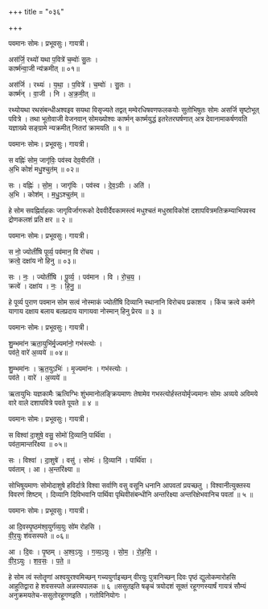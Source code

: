 +++
title = "०३६"

+++


पवमानः सोमः। प्रभूवसुः। गायत्री।

अस॑र्जि॒ रथ्यो॑ यथा प॒वित्रे॑ च॒म्वोः॑ सु॒तः ।  
कार्ष्म॑न्वा॒जी न्य॑क्रमीत् ॥ ०१॥

अस॑र्जि । रथ्यः॑ । य॒था॒ । प॒वित्रे॑ । च॒म्वोः॑ । सु॒तः ।  
कार्ष्म॑न् । वा॒जी । नि । अ॒क्र॒मी॒त् ॥

रथ्योयथा रथसंबन्धीअश्वइव सयथा विसृज्यते तद्वत् मम्वेरधिषवणफलकयोः सुतोभिषुतः सोमः असर्जि सृष्टोभूत् पवित्रे । तथा भूतोवाजी वेजनवान् सोमख्योश्वः कार्ष्मन् कार्ष्मयुद्धं इतरेतरघर्षणात् अत्र देवानामाकर्षणवति यज्ञाख्ये सङ्ग्रामे न्यक्रमीत् नितरां क्रामयति ॥ १ ॥

पवमानः सोमः। प्रभूवसुः। गायत्री।

स वह्निः॑ सोम॒ जागृ॑विः॒ पव॑स्व देव॒वीरति॑ ।  
अ॒भि कोशं॑ मधु॒श्चुत॑म् ॥ ०२॥

सः । वह्निः॑ । सो॒म॒ । जागृ॑विः । पव॑स्व । दे॒व॒ऽवीः । अति॑ ।  
अ॒भि । कोश॑म् । म॒धु॒ऽश्चुत॑म् ॥

हे सोम सवह्निर्वाहकः जागृविर्जागरूको देववीर्देवकामस्त्वं मधुश्चतं मधुस्राविकोशं दशापवित्रमतिक्रम्याभिपवस्व द्रोणकलशं प्रति क्षर ॥ २ ॥

पवमानः सोमः। प्रभूवसुः। गायत्री।

स नो॒ ज्योतीं॑षि पूर्व्य॒ पव॑मान॒ वि रो॑चय ।  
क्रत्वे॒ दक्षा॑य नो हिनु ॥ ०३॥

सः । नः॒ । ज्योतीं॑षि । पू॒र्व्य॒ । पव॑मान । वि । रो॒च॒य॒ ।  
क्रत्वे॑ । दक्षा॑य । नः॒ । हि॒नु॒ ॥

हे पूर्व्य पुराण पवमान सोम सत्वं नोस्माकं ज्योतींषि दिव्यानि स्थानानि विरोचय प्रकाशय । किंच क्रत्वे कर्मणे यागाय दक्षाय बलाय बलप्रदाय यागायवा नोस्मान् हिनु प्रेरय ॥ ३ ॥

पवमानः सोमः। प्रभूवसुः। गायत्री।

शु॒म्भमा॑न ऋता॒युभि॑र्मृ॒ज्यमा॑नो॒ गभ॑स्त्योः ।  
पव॑ते॒ वारे॑ अ॒व्यये॑ ॥ ०४॥

शु॒म्भमा॑नः । ऋ॒त॒युऽभिः॑ । मृ॒ज्यमा॑नः । गभ॑स्त्योः ।  
पव॑ते । वारे॑ । अ॒व्यये॑ ॥

ऋतायुभिः यज्ञकामैः ऋत्विग्भिः शुंभमानोलङ्क्रियमाणः तेषामेव गभस्त्योर्हस्तयोर्मृज्यमानः सोमः अव्यये अविमये वारे वाले दशापवित्रे पवते पूयते ॥ ४ ॥

पवमानः सोमः। प्रभूवसुः। गायत्री।

स विश्वा॑ दा॒शुषे॒ वसु॒ सोमो॑ दि॒व्यानि॒ पार्थि॑वा ।  
पव॑ता॒मान्तरि॑क्ष्या ॥ ०५॥

सः । विश्वा॑ । दा॒शुषे॑ । वसु॑ । सोमः॑ । दि॒व्यानि॑ । पार्थि॑वा ।  
पव॑ताम् । आ । अ॒न्तरि॑क्ष्या ॥

सोभिषूयमाणः सोमोदाशुषे हविर्दात्रे विश्वा सर्वाणि वसु वसूनि धनानि आपवतां प्रयच्छतु । विश्वानीत्युक्तस्य विवरणं शिष्टम् । दिव्यानि दिविभवानि पार्थिवा पृथिवीसंबन्धीनि अन्तरिक्ष्या अन्तरिक्षेभवानिच पवतां ॥ ५ ॥

पवमानः सोमः। प्रभूवसुः। गायत्री।

आ दि॒वस्पृ॒ष्ठम॑श्व॒युर्ग॑व्य॒युः सो॑म रोहसि ।  
वी॒र॒युः श॑वसस्पते ॥ ०६॥

आ । दि॒वः । पृ॒ष्ठम् । अ॒श्व॒ऽयुः । ग॒व्य॒ऽयुः । सो॒म॒ । रो॒ह॒सि॒ ।  
वी॒र॒ऽयुः । श॒व॒सः॒ । प॒ते॒ ॥

हे सोम त्वं स्तोतॄणां अश्वयुरश्वमिच्छन् गच्ययुर्गाइच्छन् वीरयुः पुत्रानिच्छन् दिवः पृष्ठं द्युलोकमारोहसि आहुतिद्वारा हे शवसस्पते अन्नस्यपालक ॥ ६ ॥ससुतइति षळृचं त्रयोदशं सूक्तं रहूगणस्यार्षं गायत्रं सौम्यं अनुक्रमयतेच-ससुतोरहूगणइति । गतोविनियोगः ।
